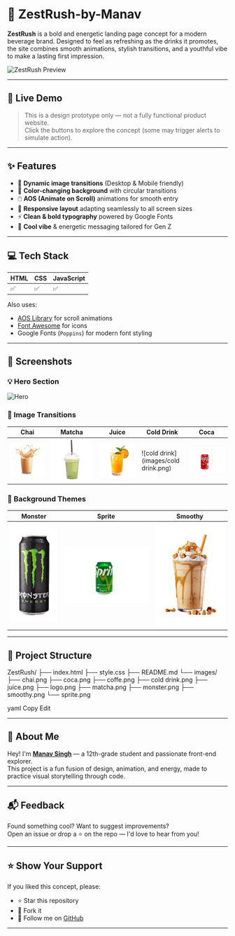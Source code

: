 # 🧃 ZestRush-by-Manav

**ZestRush** is a bold and energetic landing page concept for a modern beverage brand. Designed to feel as refreshing as the drinks it promotes, the site combines smooth animations, stylish transitions, and a youthful vibe to make a lasting first impression.

![ZestRush Preview](images/coffe.png)

---

## 🚀 Live Demo

> This is a design prototype only — not a fully functional product website.  
> Click the buttons to explore the concept (some may trigger alerts to simulate action).

---

## ✨ Features

- 🔁 **Dynamic image transitions** (Desktop & Mobile friendly)
- 🎨 **Color-changing background** with circular transitions
- 🖱️ **AOS (Animate on Scroll)** animations for smooth entry
- 📱 **Responsive layout** adapting seamlessly to all screen sizes
- ⚡ **Clean & bold typography** powered by Google Fonts
- 🎉 **Cool vibe** & energetic messaging tailored for Gen Z

---

## 💻 Tech Stack

| HTML | CSS | JavaScript |
|------|-----|------------|
| ✅   | ✅  | ✅         |

Also uses:
- [AOS Library](https://michalsnik.github.io/aos/) for scroll animations  
- [Font Awesome](https://fontawesome.com/) for icons  
- Google Fonts (`Poppins`) for modern font styling

---

## 📸 Screenshots

### 💡 Hero Section
![Hero](images/coffe.png)

### 🔁 Image Transitions
| Chai | Matcha | Juice | Cold Drink | Coca |
|------|--------|-------|-------------|------|
| ![chai](images/chai.png) | ![matcha](images/matcha.png) | ![juice](images/juice.png) | ![cold drink](images/cold drink.png) | ![coca](images/coca.png) |

### 🎨 Background Themes
| Monster | Sprite | Smoothy |
|---------|--------|---------|
| ![monster](images/monster.png) | ![sprite](images/sprite.png) | ![smoothy](images/smoothy.png) |

---

## 📁 Project Structure

ZestRush/
├── index.html
├── style.css
├── README.md
└── images/
├── chai.png
├── coca.png
├── coffe.png
├── cold drink.png
├── juice.png
├── logo.png
├── matcha.png
├── monster.png
├── smoothy.png
└── sprite.png

yaml
Copy
Edit

---

## 👤 About Me

Hey! I'm **[Manav Singh](https://github.com/Manav-0n-Site)** — a 12th-grade student and passionate front-end explorer.  
This project is a fun fusion of design, animation, and energy, made to practice visual storytelling through code.

---

## 📬 Feedback

Found something cool? Want to suggest improvements?  
Open an issue or drop a ⭐ on the repo — I'd love to hear from you!

---

## ⭐ Show Your Support

If you liked this concept, please:

- ⭐ Star this repository
- 🔁 Fork it
- 👣 Follow me on [GitHub](https://github.com/Manav-0n-Site)

---
